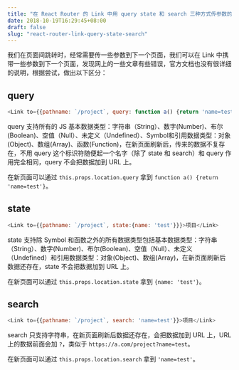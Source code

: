 ```yaml
---
title: "在 React Router 的 Link 中用 query state 和 search 三种方式传参数的差异"
date: 2018-10-19T16:29:45+08:00
draft: false
slug: "react-router-link-query-state-search"
---
```


我们在页面间跳转时，经常需要传一些参数到下一个页面，我们可以在 Link 中携带一些参数到下一个页面，发现网上的一些文章有些错误，官方文档也没有很详细的说明，根据尝试，做出以下区分：

## query

```js
<Link to={{pathname: `/project`, query: function a() {return 'name=test'}}}>项目</Link>
```

query 支持所有的 JS 基本数据类型：字符串（String）、数字(Number)、布尔(Boolean)、空值（Null）、未定义（Undefined）、Symbol和引用数据类型：对象(Object)、数组(Array)、函数(Function)，在新页面刷新后，传来的数据不复存在，不用 query 这个标识符随便起一个名字（除了 state 和 search）和 query 作用完全相同，query 不会把数据加到 URL 上。

在新页面可以通过 `this.props.location.query` 拿到 `function a() {return 'name=test'}`。

## state

```js
<Link to={{pathname: `/project`, state:{name: 'test'}}}>项目</Link>
```

state 支持除 Symbol 和函数之外的所有数据类型包括基本数据类型：字符串（String）、数字(Number)、布尔(Boolean)、空值（Null）、未定义（Undefined）和引用数据类型：对象(Object)、数组(Array)，在新页面刷新后数据还存在，state 不会把数据加到 URL 上。

在新页面可以通过 `this.props.location.state` 拿到 `{name: 'test'}`。

## search

```js
<Link to={{pathname: `/project`, search: 'name=test'}}>项目</Link>
```

search 只支持字符串，在新页面刷新后数据还存在，会把数据加到 URL 上，URL 上的数据前面会加 `?`，类似于 `https://a.com/project?name=test`。

在新页面可以通过 `this.props.location.search` 拿到 `'name=test'`。